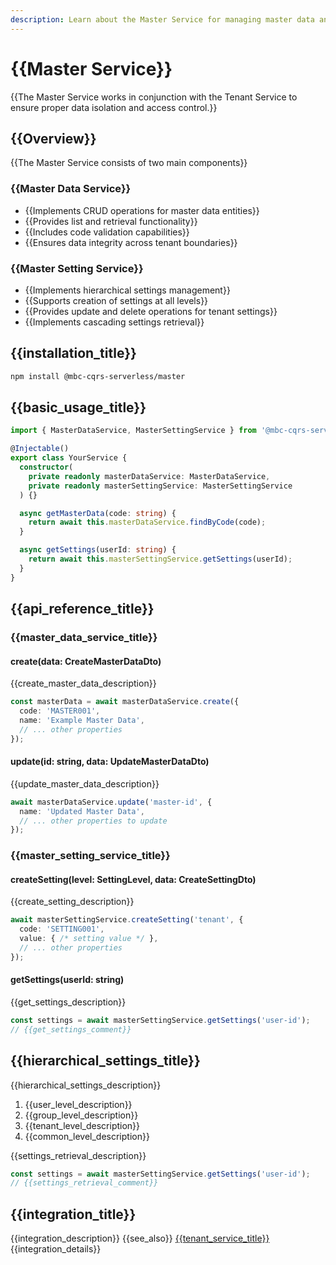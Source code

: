```yaml
---
description: Learn about the Master Service for managing master data and settings in a multi-tenant environment.
---
```


# {{Master Service}}

{{The Master Service works in conjunction with the Tenant Service to ensure proper data isolation and access control.}}

## {{Overview}}

{{The Master Service consists of two main components}}

### {{Master Data Service}}
- {{Implements CRUD operations for master data entities}}
- {{Provides list and retrieval functionality}}
- {{Includes code validation capabilities}}
- {{Ensures data integrity across tenant boundaries}}

### {{Master Setting Service}}
- {{Implements hierarchical settings management}}
- {{Supports creation of settings at all levels}}
- {{Provides update and delete operations for tenant settings}}
- {{Implements cascading settings retrieval}}

## {{installation_title}}

```bash
npm install @mbc-cqrs-serverless/master
```

## {{basic_usage_title}}

```typescript
import { MasterDataService, MasterSettingService } from '@mbc-cqrs-serverless/master';

@Injectable()
export class YourService {
  constructor(
    private readonly masterDataService: MasterDataService,
    private readonly masterSettingService: MasterSettingService
  ) {}

  async getMasterData(code: string) {
    return await this.masterDataService.findByCode(code);
  }

  async getSettings(userId: string) {
    return await this.masterSettingService.getSettings(userId);
  }
}
```

## {{api_reference_title}}

### {{master_data_service_title}}

#### create(data: CreateMasterDataDto)

{{create_master_data_description}}

```typescript
const masterData = await masterDataService.create({
  code: 'MASTER001',
  name: 'Example Master Data',
  // ... other properties
});
```

#### update(id: string, data: UpdateMasterDataDto)

{{update_master_data_description}}

```typescript
await masterDataService.update('master-id', {
  name: 'Updated Master Data',
  // ... other properties to update
});
```

### {{master_setting_service_title}}

#### createSetting(level: SettingLevel, data: CreateSettingDto)

{{create_setting_description}}

```typescript
await masterSettingService.createSetting('tenant', {
  code: 'SETTING001',
  value: { /* setting value */ },
  // ... other properties
});
```

#### getSettings(userId: string)

{{get_settings_description}}

```typescript
const settings = await masterSettingService.getSettings('user-id');
// {{get_settings_comment}}
```

## {{hierarchical_settings_title}}

{{hierarchical_settings_description}}

1. {{user_level_description}}
2. {{group_level_description}}
3. {{tenant_level_description}}
4. {{common_level_description}}

{{settings_retrieval_description}}

```typescript
const settings = await masterSettingService.getSettings('user-id');
// {{settings_retrieval_comment}}
```

## {{integration_title}}

{{integration_description}} {{see_also}} [{{tenant_service_title}}](./tenant-service.md) {{integration_details}}
